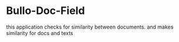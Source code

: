 # Bullo-Doc-Field
this application checks for  similarity between documents. and makes similarity for docs and texts
